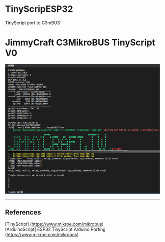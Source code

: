 # TinyScripESP32
TinyScript port to C3mBUS

# JimmyCraft C3MikroBUS TinyScript V0
<img src= "pic/TinyScript.png" >


---
## References <br>
[TinyScript] (https://www.mikroe.com/mikrobus)<br>
[ArduinoScript] ESP32 TinyScript Arduino Porting (https://www.mikroe.com/mikrobus)<br>

